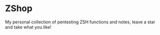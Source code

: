 # ZShop

My personal collection of pentesting ZSH functions and notes, leave a star and take what you like!
